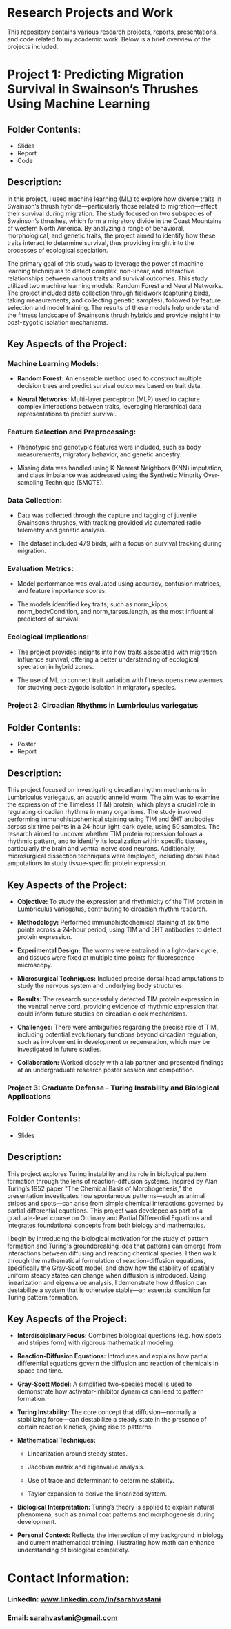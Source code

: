 # Research Projects and Work

This repository contains various research projects, reports, presentations, and code related to my academic work. Below is a brief overview of the projects included.

# Project 1: Predicting Migration Survival in Swainson’s Thrushes Using Machine Learning
## Folder Contents:
* Slides
* Report
* Code

## Description:
In this project, I used machine learning (ML) to explore how diverse traits in Swainson’s thrush hybrids—particularly those related to migration—affect their survival during migration. The study focused on two subspecies of Swainson’s thrushes, which form a migratory divide in the Coast Mountains of western North America. By analyzing a range of behavioral, morphological, and genetic traits, the project aimed to identify how these traits interact to determine survival, thus providing insight into the processes of ecological speciation.

The primary goal of this study was to leverage the power of machine learning techniques to detect complex, non-linear, and interactive relationships between various traits and survival outcomes. This study utilized two machine learning models: Random Forest and Neural Networks. The project included data collection through fieldwork (capturing birds, taking measurements, and collecting genetic samples), followed by feature selection and model training. The results of these models help understand the fitness landscape of Swainson’s thrush hybrids and provide insight into post-zygotic isolation mechanisms.

## Key Aspects of the Project:
### Machine Learning Models:

* **Random Forest:** An ensemble method used to construct multiple decision trees and predict survival outcomes based on trait data.

* **Neural Networks:** Multi-layer perceptron (MLP) used to capture complex interactions between traits, leveraging hierarchical data representations to predict survival.

### Feature Selection and Preprocessing:

* Phenotypic and genotypic features were included, such as body measurements, migratory behavior, and genetic ancestry.

* Missing data was handled using K-Nearest Neighbors (KNN) imputation, and class imbalance was addressed using the Synthetic Minority Over-sampling Technique (SMOTE).

### Data Collection:

* Data was collected through the capture and tagging of juvenile Swainson’s thrushes, with tracking provided via automated radio telemetry and genetic analysis.

* The dataset included 479 birds, with a focus on survival tracking during migration.

### Evaluation Metrics:

* Model performance was evaluated using accuracy, confusion matrices, and feature importance scores.

* The models identified key traits, such as norm_kipps, norm_bodyCondition, and norm_tarsus.length, as the most influential predictors of survival.

### Ecological Implications:

* The project provides insights into how traits associated with migration influence survival, offering a better understanding of ecological speciation in hybrid zones.

* The use of ML to connect trait variation with fitness opens new avenues for studying post-zygotic isolation in migratory species.

### Project 2: Circadian Rhythms in Lumbriculus variegatus
## Folder Contents:
* Poster
* Report

## Description:
This project focused on investigating circadian rhythm mechanisms in Lumbriculus variegatus, an aquatic annelid worm. The aim was to examine the expression of the Timeless (TIM) protein, which plays a crucial role in regulating circadian rhythms in many organisms. The study involved performing immunohistochemical staining using TIM and 5HT antibodies across six time points in a 24-hour light-dark cycle, using 50 samples. The research aimed to uncover whether TIM protein expression follows a rhythmic pattern, and to identify its localization within specific tissues, particularly the brain and ventral nerve cord neurons. Additionally, microsurgical dissection techniques were employed, including dorsal head amputations to study tissue-specific protein expression.

## Key Aspects of the Project:
* **Objective:** To study the expression and rhythmicity of the TIM protein in Lumbriculus variegatus, contributing to circadian rhythm research.

* **Methodology:** Performed immunohistochemical staining at six time points across a 24-hour period, using TIM and 5HT antibodies to detect protein expression.

* **Experimental Design:** The worms were entrained in a light-dark cycle, and tissues were fixed at multiple time points for fluorescence microscopy.

* **Microsurgical Techniques:** Included precise dorsal head amputations to study the nervous system and underlying body structures.

* **Results:** The research successfully detected TIM protein expression in the ventral nerve cord, providing evidence of rhythmic expression that could inform future studies on circadian clock mechanisms.

* **Challenges:** There were ambiguities regarding the precise role of TIM, including potential evolutionary functions beyond circadian regulation, such as involvement in development or regeneration, which may be investigated in future studies.

* **Collaboration:** Worked closely with a lab partner and presented findings at an undergraduate research poster session and competition.

### Project 3: Graduate Defense - Turing Instability and Biological Applications
## Folder Contents:
* Slides

## Description:
This project explores Turing instability and its role in biological pattern formation through the lens of reaction-diffusion systems. Inspired by Alan Turing’s 1952 paper "The Chemical Basis of Morphogenesis," the presentation investigates how spontaneous patterns—such as animal stripes and spots—can arise from simple chemical interactions governed by partial differential equations. This project was developed as part of a graduate-level course on Ordinary and Partial Differential Equations and integrates foundational concepts from both biology and mathematics.

I begin by introducing the biological motivation for the study of pattern formation and Turing's groundbreaking idea that patterns can emerge from interactions between diffusing and reacting chemical species. I then walk through the mathematical formulation of reaction-diffusion equations, specifically the Gray-Scott model, and show how the stability of spatially uniform steady states can change when diffusion is introduced. Using linearization and eigenvalue analysis, I demonstrate how diffusion can destabilize a system that is otherwise stable—an essential condition for Turing pattern formation.

## Key Aspects of the Project:
* **Interdisciplinary Focus:** Combines biological questions (e.g. how spots and stripes form) with rigorous mathematical modeling.

* **Reaction-Diffusion Equations:** Introduces and explains how partial differential equations govern the diffusion and reaction of chemicals in space and time.

* **Gray-Scott Model:** A simplified two-species model is used to demonstrate how activator-inhibitor dynamics can lead to pattern formation.

* **Turing Instability:** The core concept that diffusion—normally a stabilizing force—can destabilize a steady state in the presence of certain reaction kinetics, giving rise to patterns.

* **Mathematical Techniques:**

  * Linearization around steady states.

  * Jacobian matrix and eigenvalue analysis.

  * Use of trace and determinant to determine stability.

  * Taylor expansion to derive the linearized system.

* **Biological Interpretation:** Turing’s theory is applied to explain natural phenomena, such as animal coat patterns and morphogenesis during development.

* **Personal Context:** Reflects the intersection of my background in biology and current mathematical training, illustrating how math can enhance understanding of biological complexity.

# Contact Information:
### LinkedIn: www.linkedin.com/in/sarahvastani

### Email: sarahvastani@gmail.com
